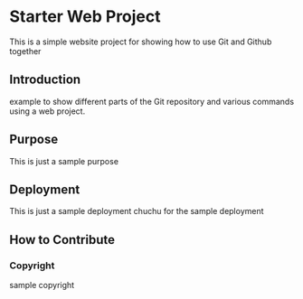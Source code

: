 # Starter Web Project
This is a simple website project for showing how to use Git and Github together

## Introduction
example to show different parts of the Git repository and various commands using a web project.

## Purpose
This is just a sample purpose
## Deployment
This is just a sample deployment chuchu for the sample deployment

## How to Contribute

### Copyright
sample copyright